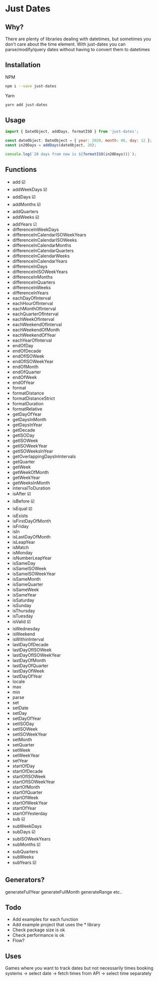 # Just Dates

## Why?

There are plenty of libraries dealing with datetimes, but sometimes you don't care about the time element. With just-dates you can parse/modify/query dates without having to convert them to datetimes

## Installation

NPM
```bash
npm i --save just-dates
```
Yarn
```bash
yarn add just-dates
```

## Usage

```js
import { DateObject, addDays, formatISO } from 'just-dates';

const dateObject: DateObject = { year: 2020, month: 06, day: 12 };
const in20Days = addDays(dateObject, 20);

console.log(`20 days from now is ${formatISO(in20Days))}`);
```

## Functions

* add ☑️
* addWeekDays ☑️
* addDays ☑️
* addMonths ☑️
* addQuarters
* addWeeks ☑️
* addYears ☑ 
* differenceInWeekDays
* differenceInCalendarISOWeekYears
* differenceInCalendarISOWeeks
* differenceInCalendarMonths
* differenceInCalendarQuarters
* differenceInCalendarWeeks
* differenceInCalendarYears
* differenceInDays
* differenceInISOWeekYears
* differenceInMonths
* differenceInQuarters
* differenceInWeeks
* differenceInYears
* eachDayOfInterval
* eachHourOfInterval
* eachMonthOfInterval
* eachQuarterOfInterval
* eachWeekOfInterval
* eachWeekendOfInterval
* eachWeekendOfMonth
* eachWeekendOfYear
* eachYearOfInterval
* endOfDay
* endOfDecade
* endOfISOWeek
* endOfISOWeekYear
* endOfMonth
* endOfQuarter
* endOfWeek
* endOfYear
* format
* formatDistance
* formatDistanceStrict
* formatDuration
* formatRelative
* getDayOfYear
* getDaysInMonth
* getDaysInYear
* getDecade
* getISODay
* getISOWeek
* getISOWeekYear
* getISOWeeksInYear
* getOverlappingDaysInIntervals
* getQuarter
* getWeek
* getWeekOfMonth
* getWeekYear
* getWeeksInMonth
* intervalToDuration
* isAfter ☑️
* isBefore ☑️
* isEqual ☑️
* isExists
* isFirstDayOfMonth
* isFriday
* isIn
* isLastDayOfMonth
* isLeapYear
* isMatch
* isMonday
* isNumberLeapYear
* isSameDay
* isSameISOWeek
* isSameISOWeekYear
* isSameMonth
* isSameQuarter
* isSameWeek
* isSameYear
* isSaturday
* isSunday
* isThursday
* isTuesday
* isValid ☑️
* isWednesday
* isWeekend
* isWithinInterval
* lastDayOfDecade
* lastDayOfISOWeek
* lastDayOfISOWeekYear
* lastDayOfMonth
* lastDayOfQuarter
* lastDayOfWeek
* lastDayOfYear
* locale
* max
* min
* parse
* set
* setDate
* setDay
* setDayOfYear
* setISODay
* setISOWeek
* setISOWeekYear
* setMonth
* setQuarter
* setWeek
* setWeekYear
* setYear
* startOfDay
* startOfDecade
* startOfISOWeek
* startOfISOWeekYear
* startOfMonth
* startOfQuarter
* startOfWeek
* startOfWeekYear
* startOfYear
* startOfYesterday
* sub ☑️
* subWeekDays
* subDays ☑️
* subISOWeekYears
* subMonths ☑️
* subQuarters
* subWeeks
* subYears ☑️


## Generators?
generateFullYear
generateFullMonth
generateRange
etc..

## Todo

* Add examples for each function
* Add example project that uses the * library
* Check package size is ok
* Check performance is ok
* Flow?

## Uses
Games where you want to track dates but not necessarily times
booking systems -> select date -> fetch times from API -> select time separately


